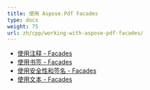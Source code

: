 ```yaml
---
title: 使用 Aspose.Pdf Facades
type: docs
weight: 75
url: zh/cpp/working-with-aspose-pdf-facades/
---
```


- [使用注释 - Facades](/pdf/cpp/working-with-annotations-facades/)
- [使用书签 - Facades](/pdf/cpp/working-with-bookmarks-facades/)
- [使用安全性和签名 - Facades](/pdf/cpp/working-with-security-and-signatures-facades/)
- [使用文本 - Facades](/pdf/cpp/working-with-text-facades/)